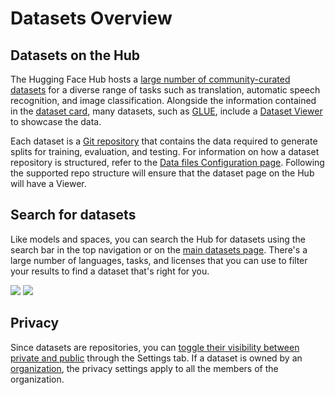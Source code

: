# Datasets Overview

## Datasets on the Hub

The Hugging Face Hub hosts a [large number of community-curated datasets](https://huggingface.co/datasets) for a diverse range of tasks such as translation, automatic speech recognition, and image classification. Alongside the information contained in the [dataset card](./datasets-cards), many datasets, such as [GLUE](https://huggingface.co/datasets/glue), include a [Dataset Viewer](./datasets-viewer) to showcase the data.

Each dataset is a [Git repository](./repositories) that contains the data required to generate splits for training, evaluation, and testing. For information on how a dataset repository is structured, refer to the [Data files Configuration page](./datasets-data-files-configuration). Following the supported repo structure will ensure that the dataset page on the Hub will have a Viewer.

## Search for datasets

Like models and spaces, you can search the Hub for datasets using the search bar in the top navigation or on the [main datasets page](https://huggingface.co/datasets). There's a large number of languages, tasks, and licenses that you can use to filter your results to find a dataset that's right for you.

<div class="flex justify-center">
<img class="block dark:hidden" src="https://huggingface.co/datasets/huggingface/documentation-images/resolve/main/hub/datasets-main.png"/>
<img class="hidden dark:block" src="https://huggingface.co/datasets/huggingface/documentation-images/resolve/main/hub/datasets-main-dark.png"/>
</div>

## Privacy

Since datasets are repositories, you can [toggle their visibility between private and public](./repositories-settings#private-repositories) through the Settings tab. If a dataset is owned by an [organization](./organizations), the privacy settings apply to all the members of the organization.
